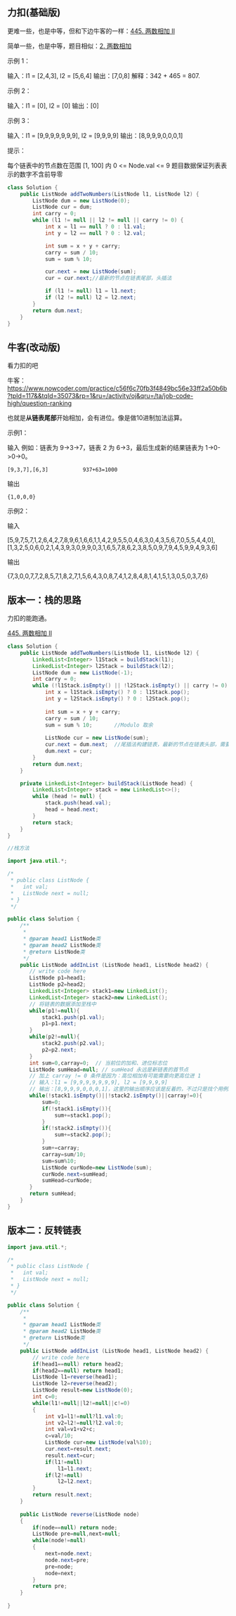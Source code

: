 ## 力扣(基础版)

更难一些，也是中等，但和下边牛客的一样：[445. 两数相加 II](https://leetcode-cn.com/problems/add-two-numbers-ii/)

简单一些，也是中等，题目相似：[2. 两数相加](https://leetcode-cn.com/problems/add-two-numbers/)



示例 1：

输入：l1 = [2,4,3], l2 = [5,6,4]
输出：[7,0,8]
解释：342 + 465 = 807.



示例 2：

输入：l1 = [0], l2 = [0]
输出：[0]



示例 3：

输入：l1 = [9,9,9,9,9,9,9], l2 = [9,9,9,9]
输出：[8,9,9,9,0,0,0,1]




提示：

每个链表中的节点数在范围 [1, 100] 内
0 <= Node.val <= 9
题目数据保证列表表示的数字不含前导零

````java
class Solution {
    public ListNode addTwoNumbers(ListNode l1, ListNode l2) {
        ListNode dum = new ListNode(0);
        ListNode cur = dum;
        int carry = 0;
        while (l1 != null || l2 != null || carry != 0) {
            int x = l1 == null ? 0 : l1.val;
            int y = l2 == null ? 0 : l2.val;

            int sum = x + y + carry;
            carry = sum / 10;
            sum = sum % 10;

            cur.next = new ListNode(sum);
            cur = cur.next;//最新的节点在链表尾部，头插法

            if (l1 != null) l1 = l1.next;
            if (l2 != null) l2 = l2.next;
        }
        return dum.next;
    }
}
````





## 牛客(改动版)

看力扣的吧

牛客：https://www.nowcoder.com/practice/c56f6c70fb3f4849bc56e33ff2a50b6b?tpId=117&&tqId=35073&rp=1&ru=/activity/oj&qru=/ta/job-code-high/question-ranking



也就是**从链表尾部**开始相加，会有进位。像是做10进制加法运算。



示例1：

输入	 例如：链表为 9->3->7，链表 2 为 6->3，最后生成新的结果链表为 1->0->0->0。 

```
[9,3,7],[6,3]			937+63=1000
```

输出

```
{1,0,0,0}
```



示例2：

输入

[5,9,7,5,7,1,2,6,4,2,7,8,9,6,1,6,6,1,1,4,2,9,5,5,0,4,6,3,0,4,3,5,6,7,0,5,5,4,4,0],[1,3,2,5,0,6,0,2,1,4,3,9,3,0,9,9,0,3,1,6,5,7,8,6,2,3,8,5,0,9,7,9,4,5,9,9,4,9,3,6]

输出

{7,3,0,0,7,7,2,8,5,7,1,8,2,7,1,5,6,4,3,0,8,7,4,1,2,8,4,8,1,4,1,5,1,3,0,5,0,3,7,6}





## 版本一：栈的思路

力扣的能跑通。

[445. 两数相加 II](https://leetcode-cn.com/problems/add-two-numbers-ii/)

```java
class Solution {
    public ListNode addTwoNumbers(ListNode l1, ListNode l2) {
        LinkedList<Integer> l1Stack = buildStack(l1);
        LinkedList<Integer> l2Stack = buildStack(l2);
        ListNode dum = new ListNode(-1);
        int carry = 0;
        while (!l1Stack.isEmpty() || !l2Stack.isEmpty() || carry != 0) {
            int x = l1Stack.isEmpty() ? 0 : l1Stack.pop();
            int y = l2Stack.isEmpty() ? 0 : l2Stack.pop();
            
            int sum = x + y + carry;
            carry = sum / 10;
            sum = sum % 10;		  //Modulo 取余
            
            ListNode cur = new ListNode(sum);
            cur.next = dum.next;  //尾插法构建链表，最新的节点在链表头部，需要dum节点。
            dum.next = cur;
        }
        return dum.next;
    }

    private LinkedList<Integer> buildStack(ListNode head) {
        LinkedList<Integer> stack = new LinkedList<>();
        while (head != null) {
            stack.push(head.val);
            head = head.next;
        }
        return stack;
    }
}
```



````java
//栈方法

import java.util.*;

/*
 * public class ListNode {
 *   int val;
 *   ListNode next = null;
 * }
 */

public class Solution {
    /**
     * 
     * @param head1 ListNode类 
     * @param head2 ListNode类 
     * @return ListNode类
     */
    public ListNode addInList (ListNode head1, ListNode head2) {
       // write code here
       ListNode p1=head1;
       ListNode p2=head2;
       LinkedList<Integer> stack1=new LinkedList();
       LinkedList<Integer> stack2=new LinkedList();
       // 将链表的数据添加至栈中
       while(p1!=null){
           stack1.push(p1.val);
           p1=p1.next;
       }
       while(p2!=null){
           stack2.push(p2.val);
           p2=p2.next;
       }
       int sum=0,carray=0;  // 当前位的加和、进位标志位
       ListNode sumHead=null; // sumHead 永远是新链表的首节点
       // 加上 carray != 0 条件是因为：高位相加有可能需要向更高位进 1
       // 输入：l1 = [9,9,9,9,9,9,9], l2 = [9,9,9,9]
	   // 输出：[8,9,9,9,0,0,0,1]，这里的输出顺序应该是反着的，不过只是找个用例。
       while(!stack1.isEmpty()||!stack2.isEmpty()||carray!=0){
           sum=0;
           if(!stack1.isEmpty()){
               sum+=stack1.pop();
           }
           if(!stack2.isEmpty()){
               sum+=stack2.pop();
           }
           sum+=carray;
           carray=sum/10;
           sum=sum%10;
           ListNode curNode=new ListNode(sum);
           curNode.next=sumHead;
           sumHead=curNode;
       }
       return sumHead;
    }
}
````



## 版本二：反转链表

````java
import java.util.*;

/*
 * public class ListNode {
 *   int val;
 *   ListNode next = null;
 * }
 */

public class Solution {
    /**
     * 
     * @param head1 ListNode类 
     * @param head2 ListNode类 
     * @return ListNode类
     */
    public ListNode addInList (ListNode head1, ListNode head2) {
        // write code here
        if(head1==null) return head2;
        if(head2==null) return head1;
        ListNode l1=reverse(head1);
        ListNode l2=reverse(head2);
        ListNode result=new ListNode(0);
        int c=0;
        while(l1!=null||l2!=null||c!=0)
        {
            int v1=l1!=null?l1.val:0;
            int v2=l2!=null?l2.val:0;
            int val=v1+v2+c;
            c=val/10;
            ListNode cur=new ListNode(val%10);
            cur.next=result.next;
            result.next=cur;
            if(l1!=null)
                l1=l1.next;
            if(l2!=null)
                l2=l2.next;
        }
        return result.next;  
    }
    
    public ListNode reverse(ListNode node)
    {
        if(node==null) return node;
        ListNode pre=null,next=null;
        while(node!=null)
        {
            next=node.next;
            node.next=pre;
            pre=node;
            node=next;
        }
        return pre;
    }
    
}
````



